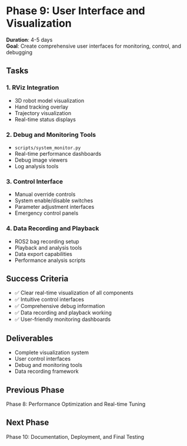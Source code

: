 # Phase 9: User Interface and Visualization
**Duration**: 4-5 days  
**Goal**: Create comprehensive user interfaces for monitoring, control, and debugging

## Tasks

### 1. RViz Integration
- 3D robot model visualization
- Hand tracking overlay
- Trajectory visualization
- Real-time status displays

### 2. Debug and Monitoring Tools
- `scripts/system_monitor.py`
- Real-time performance dashboards
- Debug image viewers
- Log analysis tools

### 3. Control Interface
- Manual override controls
- System enable/disable switches
- Parameter adjustment interfaces
- Emergency control panels

### 4. Data Recording and Playback
- ROS2 bag recording setup
- Playback and analysis tools
- Data export capabilities
- Performance analysis scripts

## Success Criteria
- ✅ Clear real-time visualization of all components
- ✅ Intuitive control interfaces
- ✅ Comprehensive debug information
- ✅ Data recording and playback working
- ✅ User-friendly monitoring dashboards

## Deliverables
- Complete visualization system
- User control interfaces
- Debug and monitoring tools
- Data recording framework

## Previous Phase
Phase 8: Performance Optimization and Real-time Tuning

## Next Phase
Phase 10: Documentation, Deployment, and Final Testing
